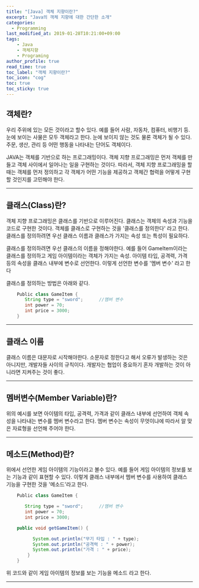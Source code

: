 ```yaml
---
title: "[Java] 객체 지향이란?"
excerpt: "Java의 객체 지향에 대한 간단한 소개"
categories: 
  - Programming
last_modified_at: 2019-01-28T10:21:00+09:00
tags: 
    - Java
    - 객체지향
    - Programing
author_profile: true
read_time: true
toc_label: "객체 지향이란?" 
toc_icon: "cog" 
toc: true
toc_sticky: true
---
```




## 객체란? 

우리 주위에 있는 모든 것이라고 할수 있다. 예를 들어 사람, 자동차, 컴퓨터, 비행기 등. 눈에 보이는 사물은 모두 객체라고 한다.
눈에 보이지 않는 것도 물론 객체가 될 수 있다. 주문, 생산, 관리 등 어떤 행동을 나타내는 단어도 객체이다. 

JAVA는 객체를 기반으로 하는 프로그래밍이다. 객체 지향 프로그래밍은 먼저 객체를 만들고 객체 사이에서 일어나는 일을 구현하는 것이다.
따라서, 객체 지향 프로그래밍을 할때는 객체를 먼저 정의하고 각 객체가 어떤 기능을 제공하고 객체간 협력을 어떻게 구현할 것인지를 고민해야 한다.

---



## 클래스(Class)란?

객체 지향 프로그래밍은 클래스를 기반으로 이루어진다. 클래스는 객체의 속성과 기능을 코드로 구현한 것이다. 
객체를 클래스로 구현하는 것을 '클래스를 정의한다' 라고 한다. 클래스를 정의하려면 우선 클래스 이름과 클래스가 가지는 속성 또는 특성이 필요하다.

클래스를 정의하려면 우선 클래스의 이름을 정해야한다. 예를 들어 GameItem이라는 클래스를 정의하고 게임 아이템이라는 객체가 가지는 속성.
아이템 타입, 공격력, 가격 등의 속성을 클래스 내부에 변수로 선언한다. 이렇게 선언한 변수를  '멤버 변수' 라고 한다

클래스를 정의하는 방법은 아래와 같다.

```java
    Public class GameItem {
       String type = "sword";      //멤버 변수
       int power = 70;
       int price = 3000;
    }
```

---



## 클래스 이름 

클래스 이름은 대문자로 시작해야한다. 소문자로 정한다고 해서 오류가 발생하는 것은 아니지만, 개발자들 사이의 규칙이다.
개발자는 협업이 중요하기 혼자 개발하는 것이 아니라면 지켜주는 것이 좋다.

---



## 멤버변수(Member Variable)란?

위의 예시를 보면 아이템의 타입, 공격력, 가격과 같이 클래스 내부에 선언하여 객체 속성을 나타내는 변수를 멤버 변수라고 한다.
멤버 변수는 속성이 무엇이냐에 따라서 알 맞은 자료형을 선언해 주어야 한다.

---



## 메소드(Method)란?

위에서 선언한 게임 아이템의 기능이라고 볼수 있다. 예를 들어 게임 아이템의 정보를 보는 기능과 같이 표현할 수 있다.
이렇게 클래스 내부에서 멤버 변수를 사용하여 클래스 기능을 구현한 것을 '메소드'라고 한다.

```java
    Public class GameItem {

       String type = "sword";      //멤버 변수
       int power = 70;
       int price = 3000;

    public void getGameItem() {

          System.out.println("무기 타입 : " + type);
          System.out.println("공격력 : " + power);
          System.out.println("가격 : " + price);
        }
    }
```


위 코드와 같이 게임 아이템의 정보를 보는 기능을 메소드 라고 한다.

---
